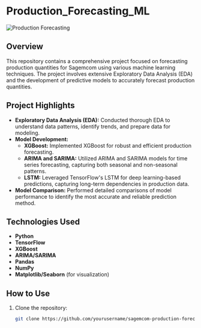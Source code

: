 # Production_Forecasting_ML

![Production Forecasting](https://media.giphy.com/media/1AgViXYK1p3MDxTZV3/giphy.gif)

## Overview

This repository contains a comprehensive project focused on forecasting production quantities for Sagemcom using various machine learning techniques. The project involves extensive Exploratory Data Analysis (EDA) and the development of predictive models to accurately forecast production quantities.

## Project Highlights

- **Exploratory Data Analysis (EDA):** Conducted thorough EDA to understand data patterns, identify trends, and prepare data for modeling.
- **Model Development:**
  - **XGBoost:** Implemented XGBoost for robust and efficient production forecasting.
  - **ARIMA and SARIMA:** Utilized ARIMA and SARIMA models for time series forecasting, capturing both seasonal and non-seasonal patterns.
  - **LSTM:** Leveraged TensorFlow's LSTM for deep learning-based predictions, capturing long-term dependencies in production data.
- **Model Comparison:** Performed detailed comparisons of model performance to identify the most accurate and reliable prediction method.

## Technologies Used

- **Python**
- **TensorFlow**
- **XGBoost**
- **ARIMA/SARIMA**
- **Pandas**
- **NumPy**
- **Matplotlib/Seaborn** (for visualization)

## How to Use

1. Clone the repository:
   ```bash
   git clone https://github.com/yourusername/sagemcom-production-forecasting.git
